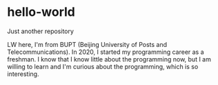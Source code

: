 # hello-world
Just another repository

LW here, I'm from BUPT (Beijing University of Posts and Telecommunications). In 2020, I started my programming career as a freshman. I know that I know little about the programming now, but I am willing to learn and I'm curious about the programming, which is so interesting.
